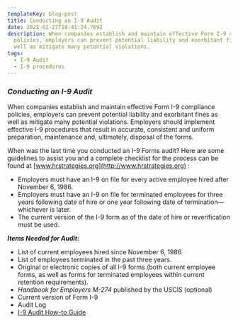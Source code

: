 ```yaml
---
templateKey: blog-post
title: Conducting an I-9 Audit
date: 2022-02-27T18:41:24.769Z
description: When companies establish and maintain effective Form I-9 compliance
  policies, employers can prevent potential liability and exorbitant fines as
  well as mitigate many potential violations.
tags:
  - I-9 Audit
  - I-9 procedures
---
```



### ***Conducting an I-9 Audit***

When companies establish and maintain effective Form I-9 compliance policies, employers can prevent potential liability and exorbitant fines as well as mitigate many potential violations. Employers should implement effective I-9 procedures that result in accurate, consistent and uniform preparation, maintenance and, ultimately, disposal of the forms.

When was the last time you conducted an I-9 Forms audit? Here are some guidelines to assist you and a complete checklist for the process can be found at [www.hrstrategies.org](http://www.hrstrategies.org) :

* Employers must have an I-9 on file for every active employee hired after November 6, 1986.
* Employers must have an I-9 on file for terminated employees for three years following date of hire or one year following date of termination—whichever is later.
* The current version of the I-9 form as of the date of hire or reverification must be used.

***Items Needed for Audit:***

* List of current employees hired since November 6, 1986.
* List of employees terminated in the past three years.
* Original or electronic copies of all I-9 forms (both current employee forms, as well as forms for terminated employees within current retention requirements).
* *Handbook for Employers M-274* published by the USCIS (optional)
* Current version of Form I-9
* Audit Log
* [I-9 Audit How-to Guide](https://www.uscis.gov/i-9-central)